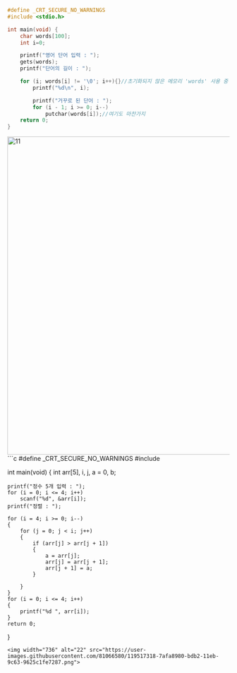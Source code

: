 ```c
#define _CRT_SECURE_NO_WARNINGS
#include <stdio.h>

int main(void) {
	char words[100];
	int i=0;

	printf("영어 단어 입력 : ");
	gets(words);
	printf("단어의 길이 : ");

	for (i; words[i] != '\0'; i++){}//초기화되지 않은 메모리 'words' 사용 중 이라는데 char words 초기화는 어떻게 해야함??
		printf("%d\n", i);

		printf("거꾸로 된 단어 : ");
		for (i - 1; i >= 0; i--)
			putchar(words[i]);//여기도 마찬가지
	return 0;
}
```
<img width="720" alt="11" src="https://user-images.githubusercontent.com/81066580/119499728-f43db080-bda1-11eb-9dbe-b10e10fe1999.png">
```c
#define _CRT_SECURE_NO_WARNINGS
#include <stdio.h>

int main(void) {
	int arr[5], i, j, a = 0, b;

	printf("정수 5개 입력 : ");
	for (i = 0; i <= 4; i++)
		scanf("%d", &arr[i]);
	printf("정렬 : ");

	for (i = 4; i >= 0; i--)
	{
		for (j = 0; j < i; j++)
		{
			if (arr[j] > arr[j + 1])
			{
				a = arr[j];
				arr[j] = arr[j + 1];
				arr[j + 1] = a;
			}
		
		}
	}
	for (i = 0; i <= 4; i++)
	{
		printf("%d ", arr[i]);
	}
	return 0;
}
```
<img width="736" alt="22" src="https://user-images.githubusercontent.com/81066580/119517318-7afa8980-bdb2-11eb-9c63-9625c1fe7287.png">
